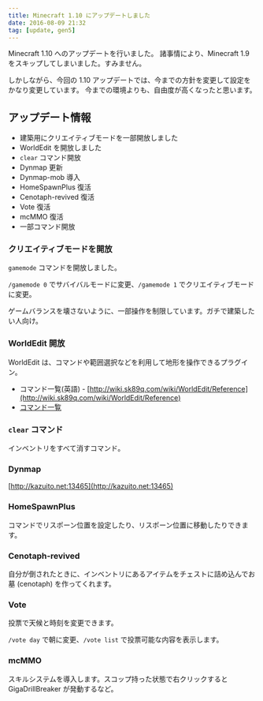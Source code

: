 ```yaml
---
title: Minecraft 1.10 にアップデートしました
date: 2016-08-09 21:32
tag: [update, gen5]
---
```


Minecraft 1.10 へのアップデートを行いました。
諸事情により、Minecraft 1.9 をスキップしてしまいました。すみません。

しかしながら、今回の 1.10 アップデートでは、今までの方針を変更して設定をかなり変更しています。
今までの環境よりも、自由度が高くなったと思います。

## アップデート情報

* 建築用にクリエイティブモードを一部開放しました
* WorldEdit を開放しました
* `clear` コマンド開放
* Dynmap 更新
* Dynmap-mob 導入
* HomeSpawnPlus 復活
* Cenotaph-revived 復活
* Vote 復活
* mcMMO 復活
* 一部コマンド開放

### クリエイティブモードを開放
`gamemode` コマンドを開放しました。

`/gamemode 0` でサバイバルモードに変更、`/gamemode 1` でクリエイティブモードに変更。

ゲームバランスを壊さないように、一部操作を制限しています。ガチで建築したい人向け。

### WorldEdit 開放
WorldEdit は、コマンドや範囲選択などを利用して地形を操作できるプラグイン。

* コマンド一覧(英語) - [http://wiki.sk89q.com/wiki/WorldEdit/Reference](http://wiki.sk89q.com/wiki/WorldEdit/Reference)
* [コマンド一覧](http://lilly-wizard.tumblr.com/post/8467284834/worldedit-%E3%82%B3%E3%83%9E%E3%83%B3%E3%83%89%E4%B8%80%E8%A6%A7%E6%97%A5%E6%9C%AC%E8%AA%9E%E7%89%88-ver2)

### `clear` コマンド
インベントリをすべて消すコマンド。

### Dynmap
[http://kazuito.net:13465](http://kazuito.net:13465)

### HomeSpawnPlus
コマンドでリスポーン位置を設定したり、リスポーン位置に移動したりできます。

### Cenotaph-revived
自分が倒されたときに、インベントリにあるアイテムをチェストに詰め込んでお墓 (cenotaph) を作ってくれます。

### Vote
投票で天候と時刻を変更できます。

`/vote day` で朝に変更、`/vote list` で投票可能な内容を表示します。

### mcMMO
スキルシステムを導入します。スコップ持った状態で右クリックすると GigaDrillBreaker が発動するなど。
